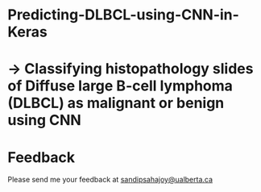 # Predicting-DLBCL-using-CNN-in-Keras
→ Classifying histopathology slides of Diffuse large B-cell lymphoma (DLBCL) as malignant or benign using CNN
==========










Feedback
==========
Please send me your feedback at sandipsahajoy@ualberta.ca
